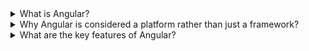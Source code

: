 <details>
  <summary>What is Angular?</summary>
  <p>Angular is a platform and framework for building single-page client applications using HTML and TypeScript. Developed by Google, it provides a robust architecture and a set of tools to build scalable web applications.</p>
</details>

<details>
  <summary>Why Angular is considered a platform rather than just a framework?</summary>
  <p>Angular is considered a platform because it provides a comprehensive suite of tools, libraries, and functionalities that cover every aspect of the application development lifecycle. This integrated approach simplifies the development process and allows developers to focus on building robust, scalable, and maintainable applications.</br>

1. Comprehensive Ecosystem
   Angular is more than just a framework for building single-page applications (SPAs). It provides a complete ecosystem that includes everything needed for development, from development tools to testing utilities, and beyond. This comprehensive approach makes it a platform. Key components include:

Angular CLI: A powerful command-line interface that helps with project creation, building, deployment, and more.
RxJS: A library for reactive programming using observables, making it easier to manage asynchronous data streams.
NgRx: A state management library inspired by Redux, used for managing application state in a reactive way.
Angular Material: A UI component library that follows Material Design principles, providing pre-built UI components.

2.  Built-In Tools and Libraries
    Angular includes a suite of built-in tools and libraries that cover a wide range of functionalities, reducing the need for third-party integrations. Examples include:

Routing: Angular provides a powerful router to manage navigation and URL paths.
Forms: Comprehensive support for template-driven and reactive forms, along with validation.
HTTP Client: An HTTP client module for making HTTP requests to back-end services.

3.  Development Workflow
    Angular supports the entire development workflow from setup to production. This includes:

Project Setup: Using Angular CLI to scaffold new projects with best practices.
Development: Tools like Hot Module Replacement (HMR) and live reloading enhance the development experience.
Testing: Integrated support for unit tests and end-to-end (E2E) tests using Jasmine, Karma, and Protractor.
Build and Optimization: Angular CLI handles the build process, including optimizations like Ahead-of-Time (AOT) compilation, tree-shaking, and bundling.
Deployment: Tools for easy deployment to various environments.

4. Modularity and Scalability
   Angular is designed with modularity and scalability in mind. Features like lazy loading, dependency injection, and modular architecture make it easier to build large-scale applications that can be maintained and extended over time.

5. Cross-Platform Development
   Angular supports cross-platform development. While primarily used for web applications, Angular also has support for mobile and desktop applications through integrations like:

Angular Universal: For server-side rendering and improving performance and SEO.
Ionic: A framework for building mobile applications using Angular.
Electron: For building desktop applications.

6. Strong Community and Ecosystem
   Angular is backed by Google and has a strong community of developers, extensive documentation, and a rich ecosystem of third-party libraries and tools. This support enhances its capability to serve as a full-fledged platform.

7. Consistency and Maintainability
By providing a structured approach to application development, Angular ensures consistency across different projects and teams. The use of TypeScript, strict typing, and Angular-specific coding guidelines contribute to maintainable and scalable codebases.
  </p>
</details>

<details>
<summary>What are the key features of Angular?</summary>
<p>Key features include two-way data binding, MVC architecture, dependency injection, directives, and a comprehensive routing system.</p>
<p>Angular, developed and maintained by Google, is a robust platform for building web applications. It offers a comprehensive set of features that support the development, testing, and deployment of complex applications. Here are some of the key features of Angular:</p>

1. Component-Based Architecture
   Angular's architecture revolves around components, which are the building blocks of the application. Each component encapsulates its own logic, template, and styles, promoting modularity and reusability.

2. TypeScript Support
   Angular is built with TypeScript, a superset of JavaScript that includes type definitions. TypeScript helps catch errors at compile-time, provides better tooling with autocompletion and refactoring, and improves code maintainability.

3. Dependency Injection (DI)
   Angular's DI framework allows for the efficient management of service dependencies. It makes the code more modular, testable, and maintainable by allowing components to declare dependencies rather than instantiating them.

4. Reactive Programming with RxJS
   Angular incorporates RxJS, a library for reactive programming using observables. This allows developers to handle asynchronous operations and data streams with powerful operators, making it easier to manage complex data flows and state changes.

5. Angular CLI
   The Angular Command Line Interface (CLI) streamlines the development process. It provides commands for scaffolding, building, testing, and deploying applications, ensuring adherence to best practices and reducing the setup and configuration burden.

6. Routing
   Angular's built-in router enables navigation between different views or components within a single-page application (SPA). It supports lazy loading, guards, and resolver services, which help manage navigation and data retrieval efficiently.

7. Forms Handling
   Angular offers comprehensive support for both template-driven and reactive forms, including validation and form control. This flexibility allows developers to choose the most suitable approach for their application's needs.

8. HTTP Client
   Angular provides a robust HTTP client for communicating with backend services via XMLHttpRequests or JSONP. It supports features like request and response interception, progress events, and error handling.

9. Animation Support
   Angular includes a module for creating complex animations and transitions using the Angular Animation API. This allows for the enhancement of user experience with smooth and performant animations.

10. Testing
    Angular has built-in support for unit testing and end-to-end (E2E) testing. It integrates with testing frameworks like Jasmine and Karma for unit tests and Protractor for E2E tests, making it easier to write, run, and maintain tests.

11. Internationalization (i18n)
    Angular provides tools for internationalizing and localizing applications. This includes support for translating the UI into different languages, formatting dates and numbers, and handling pluralization rules.

12. Performance Optimizations
    Angular includes various performance optimization features such as Ahead-of-Time (AOT) compilation, which pre-compiles application code during the build process to reduce the amount of work the browser needs to do at runtime. Other features like tree-shaking and lazy loading further enhance performance by minimizing the application size and load times.

13. Angular Universal
    Angular Universal allows for server-side rendering (SSR) of Angular applications. SSR improves the performance of the application, especially for the initial load, and enhances search engine optimization (SEO).

14. Angular Material
    Angular Material is a UI component library that follows Google's Material Design guidelines. It provides pre-built, customizable UI components that help in building consistent and visually appealing user interfaces.

15. Modular Structure
Angular applications are organized into modules, which can be eagerly or lazily loaded. This modular approach improves code management, reuse, and separation of concerns.
</details>
